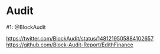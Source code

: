 # Audit

#1:
@BlockAudit

https://twitter.com/BlockAudit/status/1481219505884102657
https://github.com/Block-Audit-Report/EdithFinance
